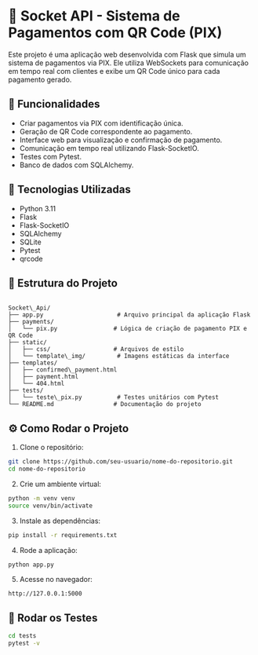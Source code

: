 

# 💸 Socket API - Sistema de Pagamentos com QR Code (PIX)

Este projeto é uma aplicação web desenvolvida com Flask que simula um sistema de pagamentos via PIX. Ele utiliza WebSockets para comunicação em tempo real com clientes e exibe um QR Code único para cada pagamento gerado.

## 🚀 Funcionalidades

- Criar pagamentos via PIX com identificação única.
- Geração de QR Code correspondente ao pagamento.
- Interface web para visualização e confirmação de pagamento.
- Comunicação em tempo real utilizando Flask-SocketIO.
- Testes com Pytest.
- Banco de dados com SQLAlchemy.

## 🧰 Tecnologias Utilizadas

- Python 3.11
- Flask
- Flask-SocketIO
- SQLAlchemy
- SQLite
- Pytest
- qrcode

## 📁 Estrutura do Projeto

```

Socket\_Api/
├── app.py                     # Arquivo principal da aplicação Flask
├── payments/
│   └── pix.py                # Lógica de criação de pagamento PIX e QR Code
├── static/
│   ├── css/                  # Arquivos de estilo
│   └── template\_img/         # Imagens estáticas da interface
├── templates/
│   ├── confirmed\_payment.html
│   ├── payment.html
│   └── 404.html
├── tests/
│   └── teste\_pix.py          # Testes unitários com Pytest
└── README.md                 # Documentação do projeto

````

## ⚙️ Como Rodar o Projeto

1. Clone o repositório:

```bash
git clone https://github.com/seu-usuario/nome-do-repositorio.git
cd nome-do-repositorio
````

2. Crie um ambiente virtual:

```bash
python -m venv venv
source venv/bin/activate
```

3. Instale as dependências:

```bash
pip install -r requirements.txt
```

4. Rode a aplicação:

```bash
python app.py
```

5. Acesse no navegador:

```
http://127.0.0.1:5000
```

## 🧪 Rodar os Testes

```bash
cd tests
pytest -v
```

